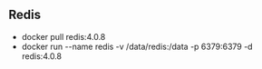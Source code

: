 ## Redis
- docker pull redis:4.0.8
- docker run --name redis -v /data/redis:/data -p 6379:6379 -d redis:4.0.8 
